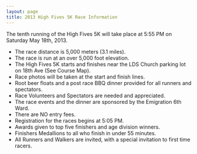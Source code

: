 ```yaml
---
layout: page
title: 2013 High Fives 5K Race Information
---
```

The tenth running of the High Fives 5K will take place at 5:55 PM on Saturday May 18th, 2013.

* The race distance is 5,000 meters (3.1 miles).
* The race is run at an over 5,000 foot elevation.
* The High Fives 5K starts and finishes near the LDS Church parking lot on 18th Ave (See Course Map).
* Race photos will be taken at the start and finish lines.
* Root beer floats and a post race BBQ dinner provided for all runners and spectators.
* Race Volunteers and Spectators are needed and appreciated.
* The race events and the dinner are sponsored by the Emigration 6th Ward.
* There are NO entry fees.
* Registration for the races begins at 5:05 PM.
* Awards given to top five finishers and age division winners.
* Finishers Medallions to all who finish in under 55 minutes.
* All Runners and Walkers are invited, with a special invitation to first time racers.

